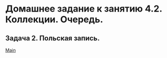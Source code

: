 # Домашнее задание к занятию 4.2. Коллекции. Очередь.
## Задача 2. Польская запись.
[Main](https://github.com/mcmouse88/PolishNotation/blob/master/src/com/company/Main.java)
